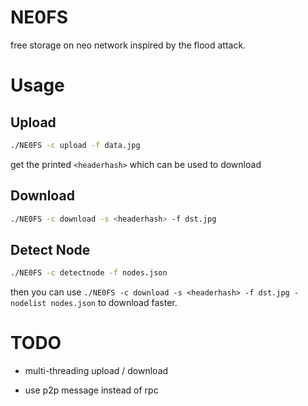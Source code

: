 # NE0FS

free storage on neo network inspired by the flood attack.

# Usage

## Upload

```sh
./NE0FS -c upload -f data.jpg
```

get the printed `<headerhash>` which can be used to download

## Download

```sh
./NE0FS -c download -s <headerhash> -f dst.jpg
```

## Detect Node

```sh
./NE0FS -c detectnode -f nodes.json
```

then you can use `./NE0FS -c download -s <headerhash> -f dst.jpg -nodelist nodes.json` to download faster.

# TODO

- multi-threading upload / download

- use p2p message instead of rpc